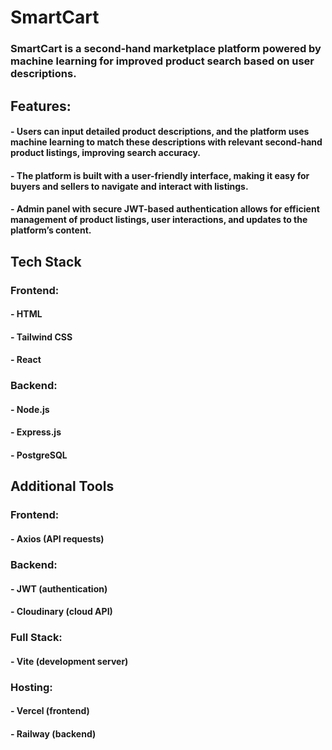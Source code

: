 # SmartCart

### SmartCart is a second-hand marketplace platform powered by machine learning for improved product search based on user descriptions.

## Features:

#### - Users can input detailed product descriptions, and the platform uses machine learning to match these descriptions with relevant second-hand product listings, improving search accuracy.

#### - The platform is built with a user-friendly interface, making it easy for buyers and sellers to navigate and interact with listings.

#### - Admin panel with secure JWT-based authentication allows for efficient management of product listings, user interactions, and updates to the platform’s content.

## Tech Stack

### Frontend:

#### - HTML

#### - Tailwind CSS

#### - React

### Backend:

#### - Node.js

#### - Express.js

#### - PostgreSQL

## Additional Tools

### Frontend:

#### - Axios (API requests)

### Backend:

#### - JWT (authentication)

#### - Cloudinary (cloud API)

### Full Stack:

#### - Vite (development server)

### Hosting:

#### - Vercel (frontend)

#### - Railway (backend)
